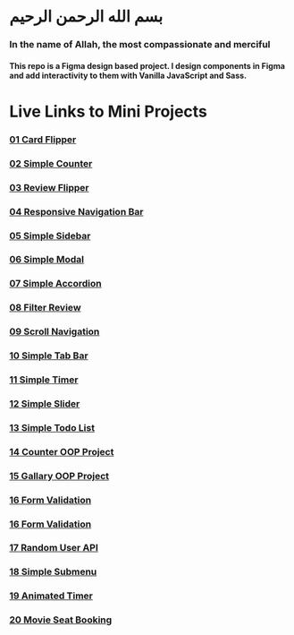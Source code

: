# بسم الله الرحمن الرحیم

### In the name of Allah, the most compassionate and merciful

#### This repo is a Figma design based project. I design components in Figma and add interactivity to them with Vanilla JavaScript and Sass.

# Live Links to Mini Projects


### [01 Card Flipper](https://boroji.com/mini-projects/all-projects/01-card-flipper/)
### [02 Simple Counter](https://boroji.com/mini-projects/all-projects/02-simple-counter/)
### [03 Review Flipper](https://boroji.com/mini-projects/all-projects/03-review-flipper/)
### [04 Responsive Navigation Bar](https://boroji.com/mini-projects/all-projects/04-responsive-nav)
### [05 Simple Sidebar](https://boroji.com/mini-projects/all-projects/05-simple-sidebar)
### [06 Simple Modal](https://boroji.com/mini-projects/all-projects/06-simple-modal)
### [07 Simple Accordion](https://boroji.com/mini-projects/all-projects/07-simple-accordion)
### [08 Filter Review](https://boroji.com/mini-projects/all-projects/08-filter-review)
### [09 Scroll Navigation](https://boroji.com/mini-projects/all-projects/09-scroll-nav)
### [10 Simple Tab Bar](https://boroji.com/mini-projects/all-projects/10-simple-tab)
### [11 Simple Timer](https://boroji.com/mini-projects/all-projects/11-simple-timer)
### [12 Simple Slider](https://boroji.com/mini-projects/all-projects/12-simple-slider)
### [13 Simple Todo List](https://boroji.com/mini-projects/all-projects/13-to-do-list)
### [14 Counter OOP Project](https://boroji.com/mini-projects/all-projects/14-counter-oop)
### [15 Gallary OOP Project](https://boroji.com/mini-projects/all-projects/15-gallary-oop)
### [16 Form Validation](https://boroji.com/mini-projects/all-projects/16-form-validation)
### [16 Form Validation](https://boroji.com/mini-projects/all-projects/16-form-validation)
### [17 Random User API](https://boroji.com/mini-projects/all-projects/17-random-user-API)
### [18 Simple Submenu](https://boroji.com/mini-projects/all-projects/18-simple-submenu)
### [19 Animated Timer](https://boroji.com/mini-projects/all-projects/19-animated-timer)
### [20 Movie Seat Booking](https://boroji.com/mini-projects/all-projects/20-movie-seat-booking)
